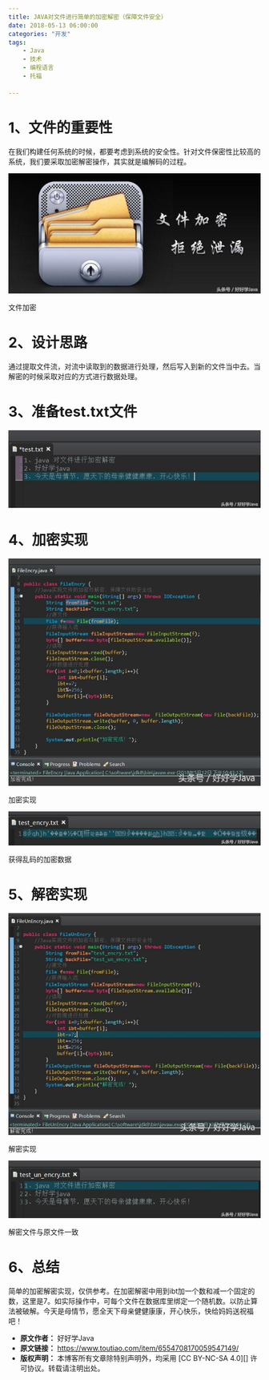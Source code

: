 ```yaml
---
title: JAVA对文件进行简单的加密解密（保障文件安全）
date: 2018-05-13 06:00:00
categories: "开发"
tags:
	- Java
	- 技术
	- 编程语言
	- 托福

---
```


# 1、文件的重要性  #

在我们构建任何系统的时候，都要考虑到系统的安全性。针对文件保密性比较高的系统，我们要采取加密解密操作，其实就是编解码的过程。


![JAVA对文件进行简单的加密解密（保障文件安全）][JAVA]

文件加密

# 2、设计思路 #

通过提取文件流，对流中读取到的数据进行处理，然后写入到新的文件当中去。当解密的时候采取对应的方式进行数据处理。


# 3、准备test.txt文件  #

![JAVA对文件进行简单的加密解密（保障文件安全）][JAVA 1]

# 4、加密实现  #

![JAVA对文件进行简单的加密解密（保障文件安全）][JAVA 2]

加密实现

![JAVA对文件进行简单的加密解密（保障文件安全）][JAVA 3]

获得乱码的加密数据

# 5、解密实现 #

![JAVA对文件进行简单的加密解密（保障文件安全）][JAVA 4]

解密实现

![JAVA对文件进行简单的加密解密（保障文件安全）][JAVA 5]

解密文件与原文件一致

# 6、总结  #

简单的加密解密实现，仅供参考。在加密解密中用到ibt加一个数和减一个固定的数，这里是7。如实际操作中，可每个文件在数据库里绑定一个随机数。以防止算法被破解。今天是母情节，愿全天下母亲健健康康，开心快乐，快给妈妈送祝福吧！



[JAVA]: static/resources/crawler/QZRE-VYJM-RVVZ.jpg
[JAVA 1]: static/resources/crawler/IAF2-IERV-IFN2.jpg
[JAVA 2]: static/resources/crawler/UIZA-2QFV-J2EB.jpg
[JAVA 3]: static/resources/crawler/Q3IQ-MQQN-3QBQ.jpg
[JAVA 4]: static/resources/crawler/AFNU-NZRR-ZNJE.jpg
[JAVA 5]: static/resources/crawler/VUVY-AV3U-MZJF.jpg
 *  **原文作者：** 好好学Java
 *  **原文链接：** https://www.toutiao.com/item/6554708170059547149/
 *  **版权声明：** 本博客所有文章除特别声明外，均采用 [CC BY-NC-SA 4.0][] 许可协议。转载请注明出处。
